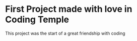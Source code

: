 # First Project made with love in Coding Temple

<p> This project was the start of a great friendship with coding </p>